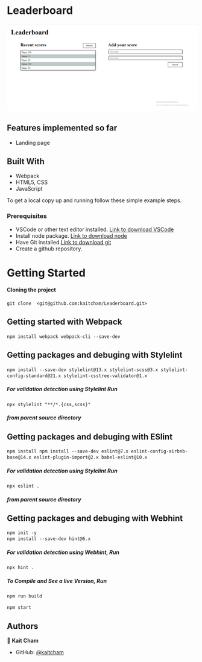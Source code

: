 # Leaderboard

![screenshot](images/Capture.PNG)

## Features implemented so far

- Landing page

## Built With

- Webpack
- HTML5, CSS
- JavaScript

To get a local copy up and running follow these simple example steps.

### Prerequisites

- VSCode or other text editor installed. [Link to download VSCode](https://code.visualstudio.com/download)
- Install node package. [Link to download node](https://nodejs.org/en/download/)
- Have Git installed.[Link to download git](https://git-scm.com/downloads)
- Create a github repository.

# Getting Started

#### Cloning the project

```
git clone  <git@github.com:kaitcham/Leaderboard.git>
```

## Getting started with Webpack

```
npm install webpack webpack-cli --save-dev
```

## Getting packages and debuging with Stylelint

```
npm install --save-dev stylelint@13.x stylelint-scss@3.x stylelint-config-standard@21.x stylelint-csstree-validator@1.x
```

##### For validation detection using Stylelint Run

```
npx stylelint "**/*.{css,scss}"
```

##### from parent source directory

## Getting packages and debuging with ESlint

```
npm install npm install --save-dev eslint@7.x eslint-config-airbnb-base@14.x eslint-plugin-import@2.x babel-eslint@10.x
```

##### For validation detection using Stylelint Run

```
npx eslint .
```

##### from parent source directory

## Getting packages and debuging with Webhint

```
npm init -y
npm install --save-dev hint@6.x
```

##### For validation detection using Webhint, Run

```
npx hint .
```

##### To Compile and See a live Version,  Run
```
npm run build
```
```
npm start
```


## Authors

👤 **Kait Cham**

- GitHub: [@kaitcham](https://github.com/kaitcham)